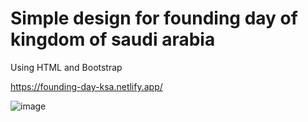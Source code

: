 # Simple design for founding day of kingdom of saudi arabia

Using HTML and Bootstrap

https://founding-day-ksa.netlify.app/



![image](https://user-images.githubusercontent.com/116006550/219881558-c5880c6f-9d78-4253-9375-9dbf50363017.png)
